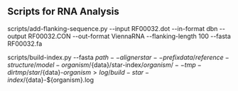 ## Scripts for RNA Analysis

scripts/add-flanking-sequence.py --input RF00032.dot --in-format dbn --output RF00032.CON --out-format ViennaRNA --flanking-length 100 --fasta RF00032.fa

scripts/build-index.py --fasta ${path} --aligner star --prefix data/reference-structure/model-organism/${data}/star-index/${organism}/ --tmp-dir tmp/star/${data}-${organism} > log/build-star-index/${data}-${organism}.log
